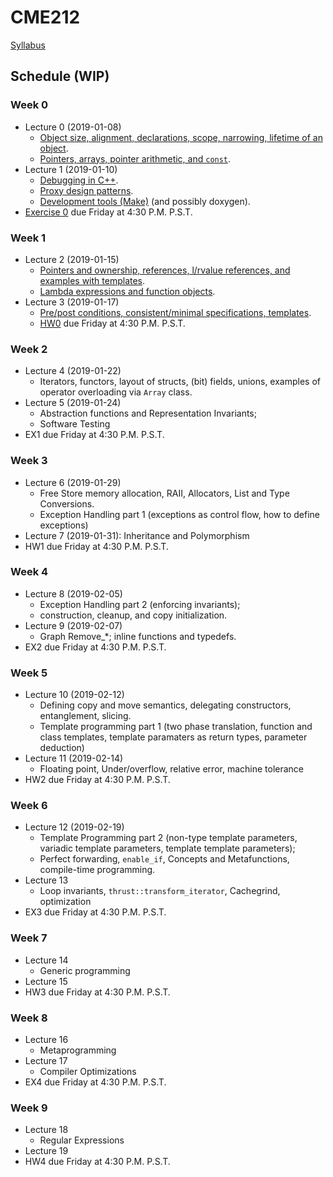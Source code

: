 # CME212
[Syllabus](https://github.com/cme212/course/blob/master/syllabus.md#cme-212---winter-2019)

<!-- BS : [Bjarne Stroustrup's Programming in C++](https://g.co/kgs/jQjpRv). -->

## Schedule (WIP)
### Week 0
 - Lecture 0 (2019-01-08)
   - [Object size, alignment, declarations, scope, narrowing, lifetime of an object](https://canvas.stanford.edu/files/3907320/download?download_frd=1).
   - [Pointers, arrays, pointer arithmetic, and `const`](https://canvas.stanford.edu/files/3908083/download?download_frd=1).
 - Lecture 1 (2019-01-10)
   - [Debugging in C++](https://github.com/cme212/course/blob/master/notes/lecture-02/debugging.md).
   - [Proxy design patterns](https://github.com/cme212/course/blob/master/notes/lecture-03/proxy.md). 
   - [Development tools (Make)](https://github.com/cme212/course/blob/master/notes/lecture-03/make.md) (and possibly doxygen).
 - [Exercise 0](https://canvas.stanford.edu/files/3907321/download?download_frd=1) due Friday at 4:30 P.M. P.S.T.
### Week 1
 - Lecture 2 (2019-01-15)
   - [Pointers and ownership, references, l/rvalue references, and
     examples with templates](https://canvas.stanford.edu/files/3908100/download?download_frd=1). 
   - [Lambda expressions and function objects](https://canvas.stanford.edu/files/3908103/download?download_frd=1).
 - Lecture 3 (2019-01-17)
   - [Pre/post conditions, consistent/minimal specifications,
     templates](https://github.com/cme212/course/blob/master/notes/lecture-06/specifications.md). 
   - [HW0](https://canvas.stanford.edu/files/3908090/download?download_frd=1) due Friday at 4:30 P.M. P.S.T.
### Week 2
 - Lecture 4 (2019-01-22)
   - Iterators, functors, layout of structs, (bit) fields, unions, examples of
   operator overloading via `Array` class.
 - Lecture 5 (2019-01-24)
   - Abstraction functions and Representation Invariants; 
   - Software Testing
 - EX1 due Friday at 4:30 P.M. P.S.T.
### Week 3
 - Lecture 6 (2019-01-29) 
   - Free Store memory allocation, RAII, Allocators, List and Type
   Conversions. 
   - Exception Handling part 1 (exceptions as control flow, how to define exceptions)
 - Lecture 7 (2019-01-31): Inheritance and Polymorphism
 - HW1 due Friday at 4:30 P.M. P.S.T.
### Week 4
 - Lecture 8 (2019-02-05) 
   - Exception Handling part 2 (enforcing invariants); 
   - construction, cleanup, and copy initialization.
 - Lecture 9 (2019-02-07)
   - Graph Remove_*; inline functions and typedefs.
 - EX2 due Friday at 4:30 P.M. P.S.T.
### Week 5
 - Lecture 10 (2019-02-12) 
   - Defining copy and move semantics, delegating constructors, entanglement, slicing.
   - Template programming part 1 (two phase translation, function and class templates, template paramaters as return types, parameter deduction)
 - Lecture 11 (2019-02-14) 
   - Floating point, Under/overflow, relative error, machine tolerance
 - HW2 due Friday at 4:30 P.M. P.S.T.
### Week 6
 - Lecture 12 (2019-02-19) 
   - Template Programming part 2 (non-type template parameters, variadic template parameters, template template parameters);
   - Perfect forwarding, `enable_if`, Concepts and Metafunctions, compile-time programming. 
 - Lecture 13 
   - Loop invariants, `thrust::transform_iterator`, Cachegrind, optimization
 - EX3 due Friday at 4:30 P.M. P.S.T.
### Week 7
 - Lecture 14
   - Generic programming
 - Lecture 15
 - HW3 due Friday at 4:30 P.M. P.S.T.
### Week 8
 - Lecture 16
   - Metaprogramming
 - Lecture 17
   - Compiler Optimizations
 - EX4 due Friday at 4:30 P.M. P.S.T.
### Week 9
 - Lecture 18
   - Regular Expressions
 - Lecture 19
 - HW4 due Friday at 4:30 P.M. P.S.T.
